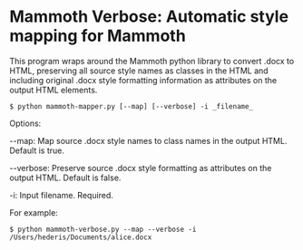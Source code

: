 # Mammoth Verbose: Automatic style mapping for Mammoth

This program wraps around the Mammoth python library to convert .docx to HTML, preserving all source style names as classes in the HTML and including original .docx style formatting information as attributes on the output HTML elements.

```
$ python mammoth-mapper.py [--map] [--verbose] -i _filename_
```

Options:

--map: Map source .docx style names to class names in the output HTML. Default is true.

--verbose: Preserve source .docx style formatting as attributes on the output HTML. Default is false.

-i: Input filename. Required.

For example:

```
$ python mammoth-verbose.py --map --verbose -i /Users/hederis/Documents/alice.docx
```